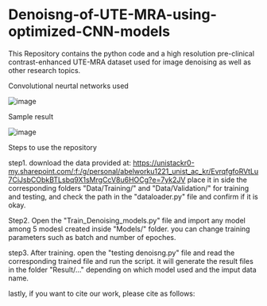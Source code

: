 # Denoisng-of-UTE-MRA-using-optimized-CNN-models
This Repository contains the python code and a high resolution pre-clinical contrast-enhanced UTE-MRA dataset used for image denoising as well as other research topics.  

Convolutional neurtal networks used

![image](https://github.com/user-attachments/assets/f3782f22-ff14-494c-9308-efa187af126a)

Sample result

![image](https://github.com/user-attachments/assets/e98f2268-55d5-4299-b555-42a4cd7ee52b)


Steps to use the repository

step1. download the data provided at: https://unistackr0-my.sharepoint.com/:f:/g/personal/abelworku1221_unist_ac_kr/EvrqfgfoRVtLu7CiJsbCObkBTLsbq9X1sMrgCcV8u6HOCg?e=7yk2JV
       place it in side the corresponding folders "Data/Training/" and "Data/Validation/"  for training and testing, and check the path in the "dataloader.py" file and confirm if it is okay.

Step2. Open the "Train_Denoising_models.py" file and import any model among 5 modesl created inside "Models/" folder. you can change training parameters such as batch and number of epoches.

step3. After training. open the "testing denoisng.py" file and read the corresponding trained file and run the script. it will generate the result files in the folder "Result/..." depending on which model used and the imput data name.

lastly, if you want to cite our work, please cite as follows:

